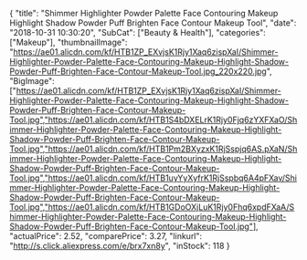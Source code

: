 {
	"title": "Shimmer Highlighter Powder Palette Face Contouring Makeup Highlight Shadow Powder Puff Brighten Face Contour Makeup Tool",
	"date": "2018-10-31 10:30:20",
	"SubCat": ["Beauty & Health"],
	"categories": ["Makeup"],
	"thumbnailImage": "https://ae01.alicdn.com/kf/HTB1ZP_EXvjsK1Rjy1Xaq6zispXaI/Shimmer-Highlighter-Powder-Palette-Face-Contouring-Makeup-Highlight-Shadow-Powder-Puff-Brighten-Face-Contour-Makeup-Tool.jpg_220x220.jpg",
	"BigImage": ["https://ae01.alicdn.com/kf/HTB1ZP_EXvjsK1Rjy1Xaq6zispXaI/Shimmer-Highlighter-Powder-Palette-Face-Contouring-Makeup-Highlight-Shadow-Powder-Puff-Brighten-Face-Contour-Makeup-Tool.jpg","https://ae01.alicdn.com/kf/HTB1S4bDXELrK1Rjy0Fjq6zYXFXaO/Shimmer-Highlighter-Powder-Palette-Face-Contouring-Makeup-Highlight-Shadow-Powder-Puff-Brighten-Face-Contour-Makeup-Tool.jpg","https://ae01.alicdn.com/kf/HTB1Pm2BXyzxK1RjSspjq6AS.pXaN/Shimmer-Highlighter-Powder-Palette-Face-Contouring-Makeup-Highlight-Shadow-Powder-Puff-Brighten-Face-Contour-Makeup-Tool.jpg","https://ae01.alicdn.com/kf/HTB1uyYyXyfrK1RjSspbq6A4pFXav/Shimmer-Highlighter-Powder-Palette-Face-Contouring-Makeup-Highlight-Shadow-Powder-Puff-Brighten-Face-Contour-Makeup-Tool.jpg","https://ae01.alicdn.com/kf/HTB1GDoOXjLuK1Rjy0Fhq6xpdFXaA/Shimmer-Highlighter-Powder-Palette-Face-Contouring-Makeup-Highlight-Shadow-Powder-Puff-Brighten-Face-Contour-Makeup-Tool.jpg"],
	"actualPrice": 2.52,
	"comparePrice": 3.27,
	"linkurl": "http://s.click.aliexpress.com/e/brx7xn8y",
	"inStock": 118
}
